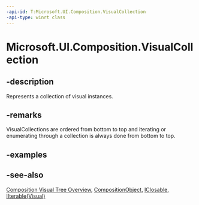 ```yaml
---
-api-id: T:Microsoft.UI.Composition.VisualCollection
-api-type: winrt class
---
```


<!-- Class syntax.
public class VisualCollection : Windows.UI.Composition.CompositionObject, Windows.Foundation.Collections.IIterable<Windows.UI.Composition.Visual>, Windows.UI.Composition.IVisualCollection
-->

# Microsoft.UI.Composition.VisualCollection

## -description
Represents a collection of visual instances.

## -remarks
VisualCollections are ordered from bottom to top and iterating or enumerating through a collection is always done from bottom to top.

## -examples

## -see-also
[Composition Visual Tree Overview](/en-us/windows/uwp/composition/composition-visual-tree), [CompositionObject](compositionobject.md), [IClosable](/uwp/api/windows.foundation.iclosable), [IIterable(Visual)](/uwp/api/windows.foundation.collections.iiterable-1)
